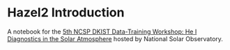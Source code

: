 # Hazel2 Introduction

A notebook for the [5th NCSP DKIST Data-Training Workshop: He I Diagnostics in the Solar Atmosphere](https://nso.edu/ncsp/ncsp-workshop/hei_diagnostics/) hosted by National Solar Observatory.
